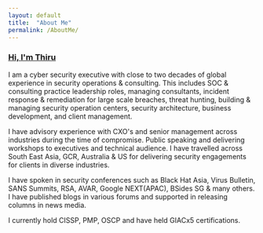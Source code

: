 ```yaml
---
layout: default
title:  "About Me"
permalink: /AboutMe/
---
```

### **<u>Hi, I'm Thiru</u>**

I am a cyber security executive with close to two decades of global experience in security operations & consulting. This includes SOC & consulting practice leadership roles, managing consultants, incident response & remediation for large scale breaches, threat hunting, building & managing security operation centers, security architecture, business development, and client management. 

I have advisory experience with CXO's and senior management across industries during the time of compromise. Public speaking and delivering workshops to executives and technical audience. I have travelled across South East Asia, GCR, Australia & US for delivering security engagements for clients in diverse industries.

I have spoken in security conferences such as Black Hat Asia, Virus Bulletin, SANS Summits, RSA, AVAR, Google NEXT(APAC), BSides SG & many others. I have published blogs in various forums and supported in releasing columns in news media.

I currently hold CISSP, PMP, OSCP and have held GIACx5 certifications.